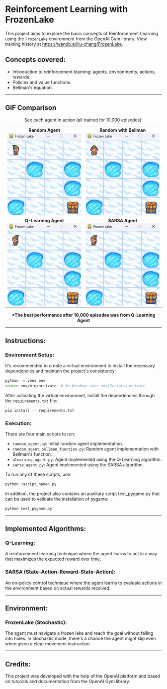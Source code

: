 # Reinforcement Learning with FrozenLake

This project aims to explore the basic concepts of Reinforcement Learning using the `FrozenLake` environment from the OpenAI Gym library. View training history at https://wandb.ai/liu-chang/FrozenLake.

## Concepts covered:

- Introduction to reinforcement learning: agents, environments, actions, rewards.
- Policies and value functions.
- Bellman's equation.

---

## GIF Comparison

<p align="center">
    See each agent in action (all trained for 10,000 episodes):
</p>

<p align="center">
  <table align="center">
    <tr>
      <td align="center">
        <b>Random Agent</b><br>
        <img src="./demo/random_agent.gif" alt="Random Agent GIF"><br>
      </td>
      <td align="center">
        <b>Random with Bellman</b><br>
        <img src="./demo/random_bellman.gif" alt="Random Bellman GIF"><br>
      </td>
    </tr>
    <tr>
      <td align="center">
        <b>Q-Learning Agent</b><br>
        <img src="./demo/qlearning.gif" alt="Q-Learning GIF"><br>
      </td>
      <td align="center">
        <b>SARSA Agent</b><br>
        <img src="./demo/sarsa.gif" alt="SARSA GIF"><br>
      </td>
    </tr>
  </table>
</p>

<p align="center">
    <b>*The best performance after 10,000 episodes was from Q-Learning Agent</b>
</p>

---

## Instructions:

### Environment Setup:

It's recommended to create a virtual environment to install the necessary dependencies and maintain the project's consistency:

```bash
python -m venv env
source env/bin/activate  # On Windows use: env\Scripts\activate
```

After activating the virtual environment, install the dependencies through the `requirements.txt` file:

```bash
pip install -r requirements.txt
```

### Execution:

There are four main scripts to run:
- `random_agent.py`: Initial random agent implementation.
- `random_agent_bellman_function.py`: Random agent implementation with Bellman's function.
- `qlearning_agent.py`: Agent implemented using the Q-Learning algorithm.
- `sarsa_agent.py`: Agent implemented using the SARSA algorithm.

To run any of these scripts, use:

```bash
python <script_name>.py
```

In addition, the project also contains an auxiliary script test_pygame.py that can be used to validate the installation of pygame:

```bash
python test_pygame.py
```

---

## Implemented Algorithms:

### Q-Learning:

A reinforcement learning technique where the agent learns to act in a way that maximizes the expected reward over time.

### SARSA (State-Action-Reward-State-Action):

An on-policy control technique where the agent learns to evaluate actions in the environment based on actual rewards received.

---

## Environment:

### FrozenLake (Stochastic):

The agent must navigate a frozen lake and reach the goal without falling into holes. In stochastic mode, there's a chance the agent might slip even when given a clear movement instruction.

---

## Credits:

This project was developed with the help of the OpenAI platform and based on tutorials and documentation from the OpenAI Gym library.

